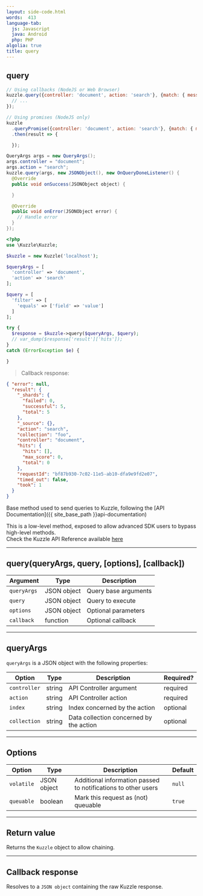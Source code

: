 ```yaml
---
layout: side-code.html
words:  413
language-tab:
  js: Javascript
  java: Android
  php: PHP
algolia: true
title: query
---
```


## query

```js
// Using callbacks (NodeJS or Web Browser)
kuzzle.query({controller: 'document', action: 'search'}, {match: { message: 'this is a test' }}, function (err, res) {
  // ...
});

// Using promises (NodeJS only)
kuzzle
  .queryPromise({controller: 'document', action: 'search'}, {match: { message: 'this is a test' }})
  .then(result => {

  });
```

```java
QueryArgs args = new QueryArgs();
args.controller = "document";
args.action = "search";
kuzzle.query(args, new JSONObject(), new OnQueryDoneListener() {
  @Override
  public void onSuccess(JSONObject object) {

  }

  @Override
  public void onError(JSONObject error) {
    // Handle error
  }
});
```

```php
<?php
use \Kuzzle\Kuzzle;

$kuzzle = new Kuzzle('localhost');

$queryArgs = [
  'controller' => 'document',
  'action' => 'search'
];

$query = [
  'filter' => [
    'equals' => ['field' => 'value']
  ]
];

try {
  $response = $kuzzle->query($queryArgs, $query);
  // var_dump($response['result']['hits']);
}
catch (ErrorException $e) {

}
```

> Callback response:

```json
{ "error": null,
  "result": {
    "_shards": {
      "failed": 0,
      "successful": 5,
      "total": 5
    },
    "_source": {},
    "action": "search",
    "collection": "foo",
    "controller": "document",
    "hits": {
      "hits": [],
      "max_score": 0,
      "total": 0
    },
    "requestId": "bf87b930-7c02-11e5-ab10-dfa9e9fd2e07",
    "timed_out": false,
    "took": 1
  }
}
```

Base method used to send queries to Kuzzle, following the [API Documentation]({{ site_base_path }}api-documentation)

<aside class="warning">
This is a low-level method, exposed to allow advanced SDK users to bypass high-level methods.<br/>
Check the Kuzzle API Reference available <a href="{{ site_base_path }}api-documentation">here</a>
</aside>

---

## query(queryArgs, query, [options], [callback])

| Argument | Type | Description |
|---------------|---------|----------------------------------------|
| ``queryArgs`` | JSON object | Query base arguments |
| ``query`` | JSON object | Query to execute |
| ``options`` | JSON object | Optional parameters |
| ``callback`` | function | Optional callback |

---

## queryArgs

`queryArgs` is a JSON object with the following properties:

| Option | Type | Description |  Required? |
|---------------|---------|----------------------------------------|---------|
| ``controller`` | string | API Controller argument | required |
| ``action`` | string | API Controller action | required |
| ``index`` | string | Index concerned by the action | optional |
| ``collection`` | string | Data collection concerned by the action | optional |

---

## Options

| Option | Type | Description | Default |
|---------------|---------|----------------------------------------|---------|
| ``volatile`` | JSON object | Additional information passed to notifications to other users | ``null`` |
| ``queuable`` | boolean | Mark this request as (not) queuable | ``true`` |

---

## Return value

Returns the `Kuzzle` object to allow chaining.

---

## Callback response

Resolves to a `JSON object` containing the raw Kuzzle response.
